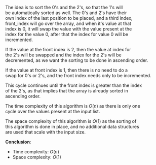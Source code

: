 <!--
Problem 4: Dutch National Flag Problem

Provide an explanation for your answer, clearly organizing your thoughts into
concise and easy-to-understand language.

Focus on explaining the reasoning behind your decisions rather than giving a 
detailed description of the code. For instance, why did you choose a particular 
data structure? Additionally, discuss the efficiency of your solution in terms 
of time and space complexity. If necessary, you can support your explanation 
with code snippets or mathematical formulas. For guidance on how to write 
formulas in markdown, refer to https://docs.github.com/en/get-started/writing-on-github/working-with-advanced-formatting/writing-mathematical-expressions.
-->

The idea is to sort the 0's and the 2's, so that the 1's will  
be automatically sorted as well. The 0's and 2's have their  
own index of the last position to be placed, and a third index,  
front_index will go over the array, and when it's value at that  
index is 0, it will swap the value with the value present at the  
index for the value 0, after that the index for value 0 will be  
incremented.  

If the value at the front index is 2, then the value at index for  
the 2's will be swapped and the index for the 2's will be  
decremented, as we want the sorting to be done in ascending order.  

If the value at front index is 1, then there is no need to do a  
swap for 0's or 2's, and the front index needs only to be incremented.

This cycle continues until the front index is greater than the index  
of the 2's, as that implies that the array is already sorted in  
ascending order.  

The time complexity of this algorithm is $O(n)$ as there is only one  
cycle over the values present at the input list.  

The space complexity of this algorithm is $O(1)$ as the sorting of  
this algorithm is done in place, and no additional data structures  
are used that scale with the input size.  

**Conclusion**:
* Time complexity: $O(n)$  
* Space complexity: $O(1)$

